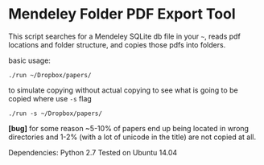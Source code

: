 # Mendeley Folder PDF Export Tool

This script searches for a Mendeley SQLite db file in your `~`, reads pdf locations and folder structure, and copies those pdfs into folders.

basic usage:

    ./run ~/Dropbox/papers/

to simulate copying without actual copying to see what is going to be copied where use `-s` flag

    ./run -s ~/Dropbox/papers/

**[bug]** for some reason ~5-10% of papers end up being located in wrong directories and 1-2% (with a lot of unicode in the title) are not copied at all.

Dependencies: Python 2.7
Tested on Ubuntu 14.04
